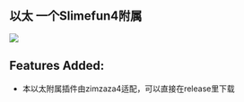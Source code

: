 ﻿## 以太  一个Slimefun4附属

![](https://user-images.githubusercontent.com/59541043/77654446-125e1580-6f3f-11ea-91c3-f46a8832b526.png)

## Features Added:
* 本以太附属插件由zimzaza4适配，可以直接在release里下载
